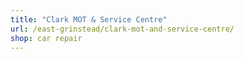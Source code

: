 ```yaml
---
title: "Clark MOT & Service Centre"
url: /east-grinstead/clark-mot-and-service-centre/
shop: car repair
---
```

